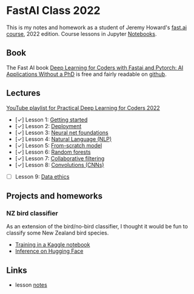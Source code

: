 # FastAI Class 2022

This is my notes and homework as a student of Jeremy Howard's [fast.ai][1] [course][2], 2022 edition. Course lessons in Jupyter [Notebooks][5].

## Book

The Fast AI book [Deep Learning for Coders with Fastai and Pytorch: AI Applications Without a PhD][8] is free and fairly readable on [github][7].

## Lectures

[YouTube playlist for Practical Deep Learning for Coders 2022][3]

- [✓] Lesson 1: [Getting started][1001]
- [✓] Lesson 2: [Deployment][1002]
- [✓] Lesson 3: [Neural net foundations][1003]
- [✓] Lesson 4: [Natural Language (NLP)][1004]
- [✓] Lesson 5: [From-scratch model][1005]
- [✓] Lesson 6: [Random forests][1006]
- [✓] Lesson 7: [Collaborative filtering][1007]
- [✓] Lesson 8: [Convolutions (CNNs)][1008]
- [ ] Lesson 9: [Data ethics][1009]


## Projects and homeworks

### NZ bird classifier

As an extension of the bird/no-bird classifier, I thought it would be fun to classify some New Zealand bird species.

- [Training in a Kaggle notebook][nzbk]
- [Inference on Hugging Face][nzbhf]

[nzbk]: https://www.kaggle.com/code/christopherbare/fastai-homework-1
[nzbhf]: https://huggingface.co/spaces/christopherbare/nz-bird-classifier

## Links

- lesson [notes][9]


[1]: https://www.fast.ai/
[2]: https://course.fast.ai/
[3]: https://www.youtube.com/watch?v=8SF_h3xF3cE&list=PLfYUBJiXbdtSvpQjSnJJ_PmDQB_VyT5iU
[4]: https://forums.fast.ai/
[5]: https://github.com/fastai/course22
[7]: https://github.com/fastai/fastbook
[8]: https://course.fast.ai/Resources/book.html
[9]: ./notes.md

[1001]: https://youtu.be/8SF_h3xF3cE
[1002]: https://youtu.be/F4tvM4Vb3A0
[1003]: https://youtu.be/hBBOjCiFcuo
[1004]: https://youtu.be/toUgBQv1BT8
[1005]: https://youtu.be/_rXzeWq4C6w
[1006]: https://youtu.be/AdhG64NF76E
[1007]: https://youtu.be/p4ZZq0736Po
[1008]: https://youtu.be/htiNBPxcXgo
[1009]: https://youtu.be/krIVOb23EH8
